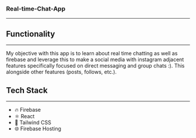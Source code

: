 ### Real-time-Chat-App
---
## Functionality
---
My objective with this app is to learn about real time chatting as well as firebase and leverage this to make a social media with instagram adjacent features specifically focused on direct messaging and group chats :). This alongside other features (posts, follows, etc.).

## Tech Stack
---
- 🔥 Firebase
- ⚛️ React
- 🎨 Tailwind CSS
- 🌐 Firebase Hosting